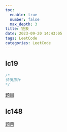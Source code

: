 ```yaml
---
toc:
  enable: true
  number: false
  max_depth: 3
title: 链表
date: 2023-09-20 14:43:05
tags: LeetCode
categories: LeetCode
---
```


## lc19

```cpp
/*
快慢指针
*/
```

[题目](https://leetcode.com/problems/remove-nth-node-from-end-of-list/)

## lc148

[题目](https://leetcode.com/problems/sort-list/description/?envType=study-plan-v2&envId=top-interview-150)
